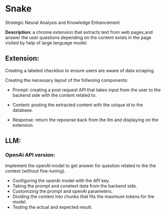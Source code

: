 # Snake
Strategic Neural Analysis and Knowledge Enhancement 

**Description:** 
a chrome extension that extracts text from web pages,and answer the user questions depending on the content exists in the page visited by help of large language model.


## Extension:

Creating a labeled checkbox to ensure users are aware of data scraping.

Creating the necessary layout of the follwoing components:

- Prompt: creating a post request API that takes input from the user to the backend side with the content related to.

- Content: posting the extracted content with the unique id to the database.

- Response: return the reposnse back from the llm and displaying on the extension. 


## LLM:

### OpenAi API version:
Implement the openAI model to get answer for question related to the the context (without fine-tuning).
- Configuring the openAi model with the API key.
- Taking the prompt and conetext data from the backend side.
- Customizing the prompt and openAi parameters.
- Dividing the content into chunks that fits the maximum tokens for the model.
- Testing the actual and expected result.
  
